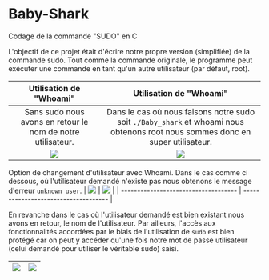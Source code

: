 # Baby-Shark
Codage de la commande "SUDO" en C

L'objectif de ce projet était d'écrire notre propre version (simplifiée) de la commande sudo. Tout comme la commande originale, le programme peut exécuter une commande en tant qu'un autre utilisateur (par défaut, root).



|                   Utilisation de "Whoami"                   |                                                    Utilisation de "Whoami"                                                     |
|:-----------------------------------------------------------:|:------------------------------------------------------------------------------------------------------------------------------:|
| Sans sudo nous avons en retour le nom de notre utilisateur. | Dans le cas où nous faisons notre sudo soit `./Baby_shark` et whoami nous obtenons root nous sommes donc en super utilisateur. |
|            ![](https://i.imgur.com/URLBWhV.png)             |                                              ![](https://i.imgur.com/67w9NKD.png)                                              |

Option de changement d'utilisateur avec Whoami. Dans le cas comme ci dessous, où l'utilisateur demandé n'existe pas nous obtenons le message d'erreur `unknown user`.
|  ![](https://i.imgur.com/FM429Ml.png)  |  ![](https://i.imgur.com/4nc7auW.png) |
| ------------------------------------ | ------------------------------------ |
   
  
    
En revanche dans le cas où l'utilisateur demandé est bien existant nous avons en retour, le nom de l'utilisateur. Par ailleurs, l'accès aux fonctionnalités  accordées par le biais de l'utilisation de `sudo` est bien protégé car on peut y accéder qu'une fois notre mot de passe utilisateur (celui demandé pour utiliser le véritable sudo) saisi.



| ![](https://i.imgur.com/VmV1yhB.png) | ![](https://i.imgur.com/zdOJ1h8.png) |
| ------------------------------------ | ------------------------------------ |




